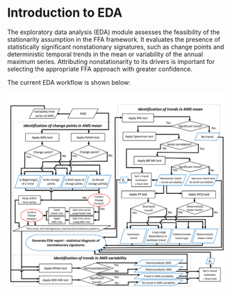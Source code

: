 # Introduction to EDA

The exploratory data analysis (EDA) module assesses the feasibility of the stationarity assumption in the FFA framework.
It evaluates the presence of statistically significant nonstationary signatures, such as change points and deterministic temporal trends in the mean or variability of the annual maximum series.
Attributing nonstationarity to its drivers is important for selecting the appropriate FFA approach with greater confidence.

The current EDA workflow is shown below:

![Diagram showing current EDA framework.](img/fig-eda-current.png)
